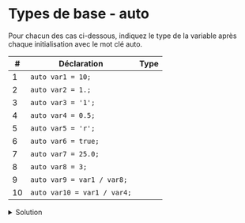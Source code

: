 # Types de base - auto
Pour chacun des cas ci-dessous, indiquez le type de la variable après chaque initialisation avec le mot clé auto.

|  #  | Déclaration | Type |
| --- | -------------- | --------- |
| 1 | `auto var1 = 10;` | |
| 2 | `auto var2 = 1.;`  | |
| 3 | `auto var3 = '1';`  | |
| 4 | `auto var4 = 0.5;` | |
| 5 | `auto var5 = 'r';` | |
| 6 | `auto var6 = true;` | |
| 7 | `auto var7 = 25.0;` | |
| 8 | `auto var8 = 3;` | |
| 9 | `auto var9 = var1 / var8;` | |
| 10 | `auto var10 = var1 / var4;` | |












<details>
<summary>Solution</summary>
  
|  #  | Déclaration | Type |
| --- | -------------- | --------- |
| 1 | `auto var1 = 10;` | int |
| 2 | `auto var2 = 1.;`  | double |
| 3 | `auto var3 = '1';`  | char |
| 4 | `auto var4 = 0.5;` | double |
| 5 | `auto var5 = 'r';` | char |
| 6 | `auto var6 = true;` | bool |
| 7 | `auto var7 = 25.0;` | double |
| 8 | `auto var8 = 3;` | int |
| 9 | `auto var9 = var1 / var8;` | int |
| 10 | `auto var10 = var1 / var4;` | double |


</details>
